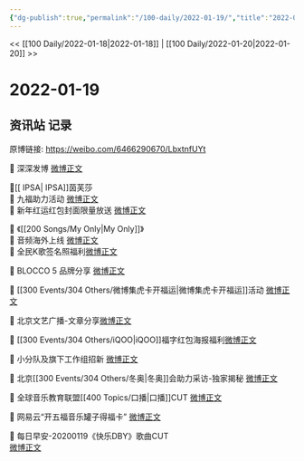 ```yaml
---
{"dg-publish":true,"permalink":"/100-daily/2022-01-19/","title":"2022-01-19"}
---
```



<< [[100 Daily/2022-01-18\|2022-01-18]] | [[100 Daily/2022-01-20\|2022-01-20]] >>

# 2022-01-19

## 资讯站 记录

原博链接: https://weibo.com/6466290670/LbxtnfUYt

💫 深深发博 [微博正文](https://m.weibo.cn/6466290670/4727355275215967)

💫[[ IPSA\| IPSA]]茵芙莎  
🌟 九福助力活动 [微博正文](https://m.weibo.cn/6466290670/4727291227146755)  
🌟 新年红运红包封面限量放送 [微博正文](https://m.weibo.cn/6466290670/4727328771671051)

💫 《[[200 Songs/My Only\|My Only]]》  
🌟 音频海外上线 [微博正文](https://m.weibo.cn/6466290670/4727285657374304)  
🌟 全民K歌签名照福利[微博正文](https://m.weibo.cn/6466290670/4727335373246846)

💫 BLOCCO 5 品牌分享 [微博正文](https://m.weibo.cn/6466290670/4727332650091719)

💫 [[300 Events/304 Others/微博集虎卡开福运\|微博集虎卡开福运]]活动 [微博正文](https://m.weibo.cn/6466290670/4727376049083864)

💫 北京文艺广播-文章分享[微博正文](https://m.weibo.cn/6466290670/4727435004217432)

💫 [[300 Events/304 Others/iQOO\|iQOO]]福字红包海报福利[微博正文](https://m.weibo.cn/6466290670/4727409838653665)

💫 小分队及旗下工作组招新 [微博正文](https://m.weibo.cn/6466290670/4727345343368552)

💫 北京[[300 Events/304 Others/冬奥\|冬奥]]会助力采访-独家揭秘 [微博正文](https://m.weibo.cn/6466290670/4727375735294664)

💫 全球音乐教育联盟[[400 Topics/口播\|口播]]CUT [微博正文](https://m.weibo.cn/6466290670/4727286471592750)

💫 网易云“开五福音乐罐子得福卡” [微博正文](https://m.weibo.cn/6466290670/4727321036850369)

💫 每日早安-20200119《快乐DBY》歌曲CUT  
[微博正文](https://m.weibo.cn/6466290670/4727273741356297)
